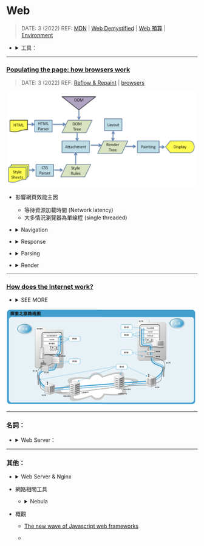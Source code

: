 ###### <!-- ref -->

[mdn]: https://developer.mozilla.org/en-US/docs/Learn/Getting_started_with_the_web
[web demystified]: https://www.youtube.com/playlist?list=PLo3w8EB99pqLEopnunz-dOOBJ8t-Wgt2g
[populating the page: how browsers work]: https://developer.mozilla.org/en-US/docs/Web/Performance/How_browsers_work#parsing
[https-ssl-ca]: https://progressbar.tw/posts/96
[web server & nginx]: https://medium.com/starbugs/web-server-nginx-1-cf5188459108
[syn, syn-ack, ack]: https://kknews.cc/zh-tw/code/kn23bzr.html
[tcp slow start]: https://developer.mozilla.org/en-US/docs/Glossary/TCP_slow_start
[rfc 5681]: https://datatracker.ietf.org/doc/html/rfc5681
[congestion control]: https://zh.wikipedia.org/wiki/TCP%E6%8B%A5%E5%A1%9E%E6%8E%A7%E5%88%B6
[async/defer script]: https://ithelp.ithome.com.tw/articles/10216858
[web accessibility]: https://blog.techbridge.cc/2019/10/13/web-accessibility-intro/
[first meaningful paint]: https://developer.mozilla.org/en-US/docs/Glossary/first_meaningful_paint
[time to interactive]: https://developer.mozilla.org/en-US/docs/Glossary/Time_to_interactive
[how does the internet work?]: https://developer.mozilla.org/en-US/docs/Learn/Common_questions/How_does_the_Internet_work
[域名]: https://www.nss.com.tw/top-level-domain/
[域名 .io]: https://www.fastcomet.com/blog/why-io-powerful-domain-choice
[time-to-live (ttl)]: https://www.quora.com/If-local-DNS-servers-keep-the-domain-name-IP-address-pairs-in-their-caches-for-a-week-do-they-encounter-any-problem-to-response-DNS-queries
[清除 dns cache]: https://www.wpbeginner.com/wp-tutorials/how-to-clear-your-dns-cache-mac-windows-chrome/
[web 預算]: https://developer.mozilla.org/en-US/docs/Learn/Common_questions/How_much_does_it_cost
[domain name]: https://developer.mozilla.org/en-US/docs/Learn/Common_questions/What_is_a_domain_name
[http]: ./HTTP.md
[application server vs web server]: https://vicxu.medium.com/web-server-and-application-server-5a6d9c940eff
[reflow & repaint]: https://ithelp.ithome.com.tw/articles/10217427
[environment]: https://developer.mozilla.org/en-US/docs/Learn/Common_questions/set_up_a_local_testing_server
[dom]: ../../JavaScript/note/DOM.md
[browsers]: http://taligarsiel.com/Projects/howbrowserswork1.htm

 <!-- ref -->

# Web

> DATE: 3 (2022)
> REF: [MDN] | [Web Demystified] | [Web 預算] | [Environment]

<!-- 工具 -->

- <details close>
  <summary>工具：</summary>

  </details>

---

### [Populating the page: how browsers work]

> DATE: 3 (2022)
> REF: [Reflow & Repaint] | [browsers]

![](../image/Web/Browsers_work.png)

- 影響網頁效能主因

  - 等待資源加載時間 (Network latency)
  - 大多情況瀏覽器為單線程 (single threaded)

<!-- Navigation -->

- <details close>
  <summary>Navigation</summary>

  ![](<../image/Web/Navigation(DNS-TCP-TLS).png>)

  - DNS Lookup

    - If you've never visited this site, a DNS lookup must happen.
    - Server 與其他圖片等資源的抉擇：
      - 資源放 Server？
      - 放 S3，client 直接去 S3 要圖片？
      - 放 S3，client 透過 Server proxy 要圖片？

  - TCP Handshake

    - [SYN, SYN-ACK, ACK]
      - Linux 檢測是否被 Syn 攻擊：`netstat -n -p TCP | grep SYN_RECV`

  - TLS Negotiation

    > 補充 [HTTPS-SSL-CA]

    - HTTPS 時提出 SSL
    - SSL：介於 application layer 與 transport layer 之間
    - SSL 改良為 TLS
    - HTTP/3 強迫使用 **TLS 1.3**

  </details>

<!-- Response -->

- <details close>
  <summary>Response</summary>

  <!-- TCP Slow Start -->

  - <details close>
    <summary>TCP Slow Start / 14kb rule (RFC 5681)</summary>

    > REF: [TCP Slow Start]

    (TTFB = responseStart - navigationStart)

    - The first chunk of content is usually **14kb** of data.
    - 名詞：

      - Time to First Byte (TTFB)：從 Navigation 開始到收到第一個 response 所花的時間

      - congestion window (cwnd)：由傳送方估算
        每次傳輸後，cwnd 以指數成長，直到**逾時**或**超過 ssthresh**。

        1. 達 ssthresh：改為線性成長
        2. 逾時：

        - ssthresh = cwnd/2
        - cwnd = MSS
        - 回到 Slow Start

      - Window Size：由接收方提供

      - slow start threshold (ssthresh)

      - acknowledgment (ACK)：TCP 接收後的回應

      - round-trip time (RTT)：發訊到收訊的時間

      - Maximum segment size (MSS)：預設 536，或是在 TCP SYN 時定義

    </details>

  <!-- Congestion control -->

  - <details close>
    <summary>Congestion control</summary>

    > REF: [Congestion control]

    </details>

  </details>

<!-- Parsing -->

- <details close>
  <summary>Parsing</summary>

  <!-- (1) Building the DOM tree -->

  - <details close>
    <summary>(1) Building the DOM tree</summary>

    > REF: [DOM]

    - 遇到 css file 時，可繼續解析 DOM，但遇到的 script (特別是 '非 async or defer')，可能會阻塞 (因為可能會用 js 選取 css)

    </details>

  <!-- Preload scanner -->

  - <details close>
    <summary>Preload scanner</summary>

    - 針對 image, css, [async/defer script] 等，在後台先行下載
      - async: 下載完立刻暫停其他動作執行 script

    </details>

  <!-- (2) Building the CSSOM -->

  - <details close>
    <summary>(2) Building the CSSOM</summary>

    - Building the CSSOM is very, very fast
    - The total time to create the CSSOM is generally less than the time it takes for one DNS lookup.

    </details>

  <!-- Other Processes -->

  - <details close>
    <summary>Other Processes</summary>

    - JavaScript Compilation

      - 解析成 Abstract Syntax Tree

    - Building the Accessibility Tree

      - [web accessibility]：身心障礙者使用

    </details>

  </details>

<!-- Render -->

- <details close>
  <summary>Render</summary>

  <!-- Style -->

  - <details close>
    <summary>Style</summary>

    - (3) DOM + CSSOM --> Render Tree

    </details>

  <!-- Layout -->

  - <details close>
    <summary>Layout</summary>

    - (4) 從 root 開始計算成幾何圖形
    - layout：第一次計算完成的圖形
    - reflows：layout 形成後，又再次做調整（回流）

    </details>

  <!-- Paint -->

  - <details close>
    <summary>Paint</summary>

    - (5) 將每個 Node 繪製到畫面
    - [First Meaningful Paint] (FMP)
    - 為確保 repainting 甚至可以比初始繪製還快
      --> 需要分層 --> 需要合成 (Compositing)

    </details>

  <!-- Compositing -->

  - <details close>
    <summary>Compositing</summary>

    - re-composite：只將需要的部分重繪

    </details>

  <!-- Interactivity -->

  - <details close>
    <summary>Interactivity</summary>

    - [Time to Interactive] (TTI)

    </details>

  - step:

    1. Building the DOM tree
    2. Building the CSSOM
    3. DOM + CSSOM --> Render Tree
    4. Run Layout on the Render Tree to compute the geometry of each Node
    5. Paint the individual nodes to the screen

  ![](../image/Web/Browser_Waterfall_View.png)

  </details>

---

### [How does the Internet work?]

<!-- SEE MORE -->

- <details close>
  <summary>SEE MORE</summary>

  > DATE: 3 (2022)
  > REF:

  <!-- 定義 -->

  - <details close>
    <summary>定義</summary>

    The **Internet** is an infrastructure, whereas the **Web** is a service built on top of the infrastructure.

    </details>

  - `Computer - Router - Modem - ISP (Modem-Router)`

    - Router (路由器)：用來分流網路 (本身也是 computer)
    - Modem (數據機)：用來轉換網路編碼＆電話編碼，始可透過電話線傳輸網路
    - ISP (Internet Service Provider)：如中華電信

  ![](../image/Web/Internet_map1.png)

  <!-- Domain Name -->

  - <details close>
    <summary>Domain Name</summary>

    > REF: [域名] | [域名 .io] | [Domain Name]

    - TLD (Top-Level Domain)：頂級域名

      - max length is 63 characters

      - gTLD (Generic Top Level Domain)

        - 通用
        - `.com`, `.edu`, `.gov`, `.net`, `.org`, `.mil`, etc.

      - ccTLD (Country Code Top Level Domain)

        - 國家、地區

      - New gTLD (New Generic Top Level Domain)

        - 2012, ICANN 新增
        - `.book`, `.shoes`, `.food`, `.bike`, `.taipei`, etc.

      - 早期一般通用的，現已無限制：

        - `.com`：早期商業使用
        - `.org`：早期非營利使用
        - `.net`：早期網路服務供應商使用

      - 特殊的：(美國專用，其他國家通常將其設定為 **SLD**)

        - 商業使用：`.biz`
        - 政府使用：`.gov`
        - 教育使用：`.edu`

      - 指定地區：`.us`, `.fr`, `.se`, etc.

      - Google treats `.io` as a gTLD, and thus despite it actually being a ccTLD, you won’t be victim to geo-targeting.

    - Label (or component)

      - 1 ~ 63 字
      - A-Z | 0-9 | -

      - SLD (Second-level domain)：二級域名

        - TLD 的下一個
        - `EX. www.inf.ed.ac.uk --> SLD: ac, TLD: uk`

      - Subdomain (子域)

        - 你所擁有的 domain 都可以再自己建立 Subdomain

        ```
        EX.
        mail.example.com & calendar.example.com
        --> example.com 的 Subdomain

        example.com
        --> .com 的 Subdomain
        ```

    - DNS (Domain Name System)：查網域的地方 (如中華電信)

    - Registrar (註冊商)：

      - 負責記錄管理 domain 的公司
      - 並非購買 domain，而是租用，到期需再續約
      - 特例如 `.fire` 為 Amazon 專屬

    - 註冊步驟：

      - 查詢可用的 domain name：

        - 註冊商會提供 **whois** 服務來查詢
        - 也可用指令查詢 `$ whois xxx.com`

      - 註冊 domain name：

        - 註冊商官網仔細填表，確認資料無誤，送出付款無悔
        - 註冊成功後收到通知
        - 數小時內會通知所有 DNS

      - DNS 刷新

        - Authoritative name servers(top-level DNS servers)
          (權威 DNS)
        - 一般的 DNS 在有需要時，才會去向 Authoritative name servers 發送請求取的更新 (因此當新的 domain 啟用後，等到當地 DNS 有需求才會去向上詢問更新) (一般有快取，由下向上詢問)

    - DNS Cache

      - [清除 DNS Cache]：

        - windows: `ipconfig /flushdns`
        - mac: `sudo killall -HUP mDNSResponder`
        - chrome: `chrome://net-internals/#dns`

      - [time-to-live (ttl)]：

        - DNS Server 快取時間 (多久向上發請求更新)
        - 通常會設置在 1hr - 1day

    </details>

  </details>

![](../image/Web/Internet_map2.png)

---

### 名詞：

<!-- Web Server -->

- <details close>
  <summary>Web Server：</summary>

  - [HTTP]
  - 託管必要條件：

    - 保持開機
    - 保持連接網路
    - 保持固定 IP (需申請)

  - Dedicated Web Server

    - 由第三方維護提供
    - EX. 架設在 AWS 的 Web Server

  - [Application Server vs Web Server]
    - Web Server：負責用 HTTP 溝通
    - Application Server：負責整理資料給 Web Server

  </details>

---

### 其他：

<!-- Web Server & Nginx -->

- <details close>
  <summary>Web Server & Nginx</summary>

  > REF: [Web Server & Nginx]

  - 其實透過 Node.js Golang 這類程式語言起的 Web Server 通常會被稱為 **Application Server**，而 Nginx、Apache 一般來說才會被稱為 **Web Server**。
  - 正向 proxy 隐藏真實 Client，反向 proxy 隱藏真實 Server

  </details>

<!-- 網路相關工具 -->

- 網路相關工具

  <!-- Nebula -->

  - <details close>
    <summary>Nebula</summary>

    - 教學：
      - [Mini VPN For All!](https://www.rootisgod.com/2019/Mini-VPN-For-All/)
      - [用 Nebula 創建私人局域網](https://tommy.net.cn/2021/09/12/build-your-own-sd-lan-by-nebula/)

    </details>

<!-- 概觀 -->

- 概觀

  - [The new wave of Javascript web frameworks](https://frontendmastery.com/posts/the-new-wave-of-javascript-web-frameworks/)

  -

